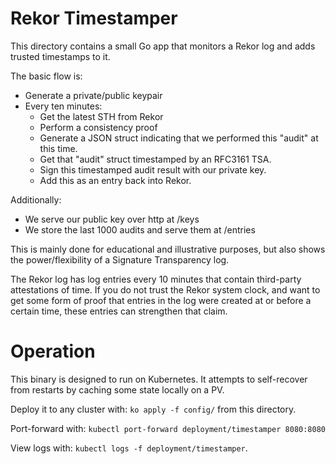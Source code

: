 # Rekor Timestamper

This directory contains a small Go app that monitors a Rekor log and adds trusted timestamps to it.

The basic flow is:

* Generate a private/public keypair
* Every ten minutes:
  * Get the latest STH from Rekor
  * Perform a consistency proof
  * Generate a JSON struct indicating that we performed this "audit" at this time.
  * Get that "audit" struct timestamped by an RFC3161 TSA.
  * Sign this timestamped audit result with our private key.
  * Add this as an entry back into Rekor.

Additionally: 
* We serve our public key over http at /keys
* We store the last 1000 audits and serve them at /entries

This is mainly done for educational and illustrative purposes, but also shows the power/flexibility of a
Signature Transparency log.

The Rekor log has log entries every 10 minutes that contain third-party attestations of time.
If you do not trust the Rekor system clock, and want to get some form of proof that entries in the log were
created at or before a certain time, these entries can strengthen that claim.

# Operation

This binary is designed to run on Kubernetes.
It attempts to self-recover from restarts by caching some state locally on a PV.

Deploy it to any cluster with: `ko apply -f config/` from this directory.

Port-forward with: `kubectl port-forward deployment/timestamper 8080:8080`

View logs with: `kubectl logs -f deployment/timestamper`.
